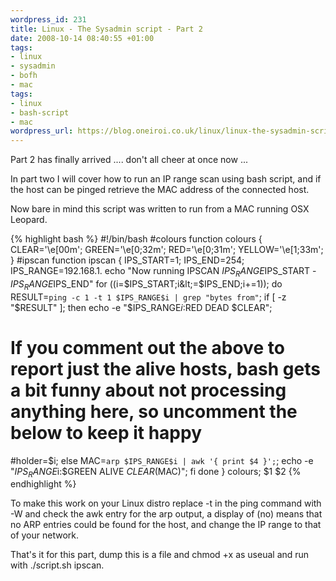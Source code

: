 ```yaml
--- 
wordpress_id: 231
title: Linux - The Sysadmin script - Part 2
date: 2008-10-14 08:40:55 +01:00
tags: 
- linux
- sysadmin
- bofh
- mac
tags: 
- linux
- bash-script
- mac
wordpress_url: https://blog.oneiroi.co.uk/linux/linux-the-sysadmin-script-part-2
---
```

Part 2 has finally arrived .... don't all cheer at once now ...

In part two I will cover how to run an IP range scan using bash script, and if the host can be pinged retrieve the MAC address of the connected host.

Now bare in mind this script was written to run from a MAC running OSX Leopard.

{% highlight bash %}
#!/bin/bash
#colours
function colours {
CLEAR='\e[00m';
GREEN='\e[0;32m';
RED='\e[0;31m';
YELLOW='\e[1;33m';
}
#ipscan
function ipscan {
IPS_START=1;
IPS_END=254;
IPS_RANGE=192.168.1.
echo "Now running IPSCAN $IPS_RANGE$IPS_START - $IPS_RANGE$IPS_END"
for ((i=$IPS_START;i&lt;=$IPS_END;i+=1)); do
RESULT=`ping -c 1 -t 1 $IPS_RANGE$i | grep "bytes from"`;
if [ -z "$RESULT" ]; then
echo -e "$IPS_RANGE$i:$RED DEAD $CLEAR";
# If you comment out the above to report just the alive hosts, bash gets a bit funny about not processing anything here, so uncomment the below to keep it happy
#holder=$i;
else
MAC=`arp $IPS_RANGE$i | awk '{ print $4 }';`;
echo -e "$IPS_RANGE$i:$GREEN ALIVE $CLEAR ($MAC)";
fi
done
}
colours;
$1 $2
{% endhighlight %}

To make this work on your Linux distro replace -t in the ping command with -W and check the awk entry for the arp output, a display of (no) means that no ARP entries could be found for the host, and change the IP range to that of your network.

That's it for this part, dump this is a file and chmod +x as useual and run with ./script.sh ipscan.
